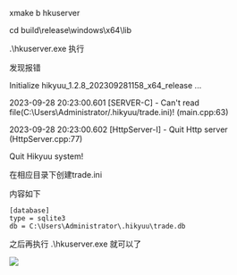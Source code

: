 xmake b hkuserver

cd build\release\windows\x64\lib

.\hkuserver.exe 执行

发现报错

Initialize hikyuu_1.2.8_202309281158_x64_release ...

2023-09-28 20:23:00.601 [SERVER-C] - Can't read file(C:\Users\Administrator/.hikyuu/trade.ini)! (main.cpp:63)

2023-09-28 20:23:00.602 [HttpServer-I] - Quit Http server (HttpServer.cpp:77)

Quit Hikyuu system!

在相应目录下创建trade.ini

内容如下

```
[database]
type = sqlite3
db = C:\Users\Administrator\.hikyuu\trade.db
```

之后再执行 .\hkuserver.exe 就可以了

![](https://gitee.com/hxc8/images5/raw/master/img/202407172332383.jpg)